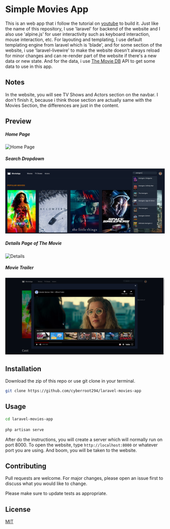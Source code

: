 # Simple Movies App

This is an web app that i follow the tutorial on [youtube](https://www.youtube.com/watch?v=9OKbmMqsREc) to build it. Just like the name of this repository, I use 'laravel' for backend of the website and I also use 'alpine.js' for user interactivity such as keyboard interaction, mouse interaction, etc. 
For layouting and templating, I use default templating engine from laravel which is 'blade', and for some section of the website, i use 'laravel-livewire' to make the website doesn't always reload for minor changes and can re-render part of the website if there's a new data or new state.
And for the data, i use [The Movie DB](https://www.themoviedb.org/) API to get some data to use in this app.

## Notes
In the website, you will see TV Shows and Actors section on the navbar. I don't finish it, because i think those section are actually same with the Movies Section, the differences are just in the content.

## Preview

##### Home Page
![Home Page](./preview/home.png)

##### Search Dropdown
![Search Dropdown](./preview/searching.png)

##### Details Page of The Movie
![Details](./preview/details-of-movie.png)

##### Movie Trailer
![Trailer](./preview/trailer.png)

## Installation

Download the zip of this repo or use git clone in your terminal.

```bash
git clone https://github.com/cyberroot294/laravel-movies-app
```

## Usage

```bash
cd laravel-movies-app

php artisan serve
```

After do the instructions, you will create a server which will normally run on port 8000. To open the website, type `http://localhost:8000` or whatever port you are using. And boom, you will be taken to the website. 

## Contributing
Pull requests are welcome. For major changes, please open an issue first to discuss what you would like to change.

Please make sure to update tests as appropriate.

## License
[MIT](https://choosealicense.com/licenses/mit/)
